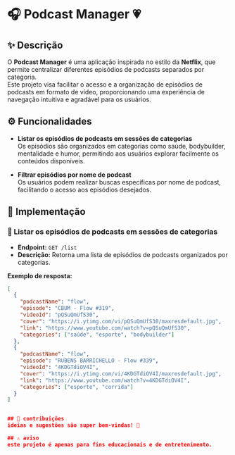# 🎧 Podcast Manager 💗

## ✨ Descrição

O **Podcast Manager** é uma aplicação inspirada no estilo da **Netflix**, que permite centralizar diferentes episódios de podcasts separados por categoria.  
Este projeto visa facilitar o acesso e a organização de episódios de podcasts em formato de vídeo, proporcionando uma experiência de navegação intuitiva e agradável para os usuários.


## ⚙️ Funcionalidades

- **Listar os episódios de podcasts em sessões de categorias**  
  Os episódios são organizados em categorias como saúde, bodybuilder, mentalidade e humor, permitindo aos usuários explorar facilmente os conteúdos disponíveis.

- **Filtrar episódios por nome de podcast**  
  Os usuários podem realizar buscas específicas por nome de podcast, facilitando o acesso aos episódios desejados.


## 🚀 Implementação

### 📂 Listar os episódios de podcasts em sessões de categorias

- **Endpoint:** `GET /list`  
- **Descrição:** Retorna uma lista de episódios de podcasts organizados por categorias.

**Exemplo de resposta:**

```json
[
  {
    "podcastName": "flow",
    "episode": "CBUM - Flow #319",
    "videoId": "pQSuQmUfS30",
    "cover": "https://i.ytimg.com/vi/pQSuQmUfS30/maxresdefault.jpg",
    "link": "https://www.youtube.com/watch?v=pQSuQmUfS30",
    "categories": ["saúde", "esporte", "bodybuilder"]
  },
  {
    "podcastName": "flow",
    "episode": "RUBENS BARRICHELLO - Flow #339",
    "videoId": "4KDGTdiOV4I",
    "cover": "https://i.ytimg.com/vi/4KDGTdiOV4I/maxresdefault.jpg",
    "link": "https://www.youtube.com/watch?v=4KDGTdiOV4I",
    "categories": ["esporte", "corrida"]
  }
]


## 🤝 contribuições  
ideias e sugestões são super bem-vindas! 🌷

## ⚠️ aviso  
este projeto é apenas para fins educacionais e de entretenimento.

